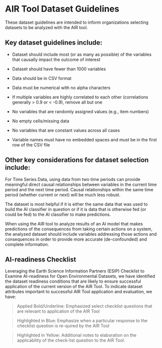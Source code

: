 # AIR Tool Dataset Guidelines    

These dataset guidelines are intended to inform organizations selecting datasets to be analyzed with the AIR tool.  

## Key dataset guidelines include: 

- Dataset should include most (or as many as possible) of the variables that causally impact the outcome of interest 

- Dataset should have fewer than 1000 variables  

- Data should be in CSV format  

- Data must be numerical with no alpha characters  

- If multiple variables are highly correlated to each other (correlations generally > 0.9 or < -0.9), remove all but one 

- No variables that are randomly assigned values (e.g., item numbers)  

- No empty cells/missing data   

- No variables that are constant values across all cases  

- Variable names must have no embedded spaces and must be in the first row of the CSV file 

## Other key considerations for dataset selection include:   

For ​Time Series Data, using data from two time periods can provide meaningful direct causal relationships between variables in the current time period and the next time period.​ Causal relationships within the same time period (whether current or next) will be much less robust. 

The dataset is most helpful if it is either the same data that was used to build the AI classifier in question or if it is data that is otherwise fed (or could be fed) to the AI classifier to make predictions. 

When using the AIR tool to analyze results of an AI model that makes predictions of the consequences from taking certain actions on a system, the analyzed dataset should include variables addressing those actions and consequences in order to provide more accurate (de-confounded) and complete information. 


## AI-readiness Checklist  

Leveraging the Earth Science Information Partners (ESIP) Checklist to Examine AI-readiness for Open Environmental Datasets, we have identified the dataset readiness conditions that are likely to ensure successful application of the current version of the AIR Tool. To indicate dataset attributes important to successful AIR Tool application and evaluation, we have: 

>Applied Bold/Underline: Emphasized select checklist questions that are relevant to application of the AIR Tool  

>Highlighted in Blue: Emphasize when a particular response to the checklist question is re-quired by the AIR Tool 

>Highlighted in Yellow: Additional notes to elaboration on the applicability of the check-list question to the AIR Tool. 

